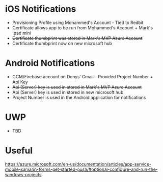 # iOS Notifications
- Provisioning Profile using Mohammed's Account - Tied to Redbit
- Certificate allows app to be run from Mohammed's Account + Mark's Ipad mini
- ~~Certificate thumbprint was stored in Mark's MVP Azure Account~~
- Certificate thumbprint now on new microsoft hub

# Android Notifications
- GCM/Firebase account on Denys' Gmail - Provided Project Number + Api Key
- ~~Api (Server) key is used in stored in Mark's MVP Azure Account~~
- Api (Server) key is used in stored in new microsoft hub
- Project Number is used in the Android application for notifications

# UWP
- TBD


# Useful
https://azure.microsoft.com/en-us/documentation/articles/app-service-mobile-xamarin-forms-get-started-push/#optional-configure-and-run-the-windows-projects



